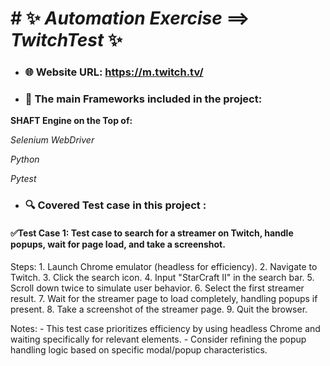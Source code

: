 # # ✨ *Automation Exercise* ==> *TwitchTest* ✨ 
 - ### 🌐 Website URL: https://m.twitch.tv/

- ### 📝 The main Frameworks included in the project:
 **SHAFT Engine on the Top of:**

 *Selenium WebDriver*
 
 *Python*
 
 *Pytest*
 - ### 🔍️ Covered Test case in this project :
#### ✅Test Case 1: Test case to search for a streamer on Twitch, handle popups, wait for page load, and take a screenshot.
   Steps:
    1. Launch Chrome emulator (headless for efficiency).
    2. Navigate to Twitch.
    3. Click the search icon.
    4. Input "StarCraft II" in the search bar.
    5. Scroll down twice to simulate user behavior.
    6. Select the first streamer result.
    7. Wait for the streamer page to load completely, handling popups if present.
    8. Take a screenshot of the streamer page.
    9. Quit the browser.

  Notes:
    - This test case prioritizes efficiency by using headless Chrome and waiting specifically for relevant elements.
    - Consider refining the popup handling logic based on specific modal/popup characteristics.
    
